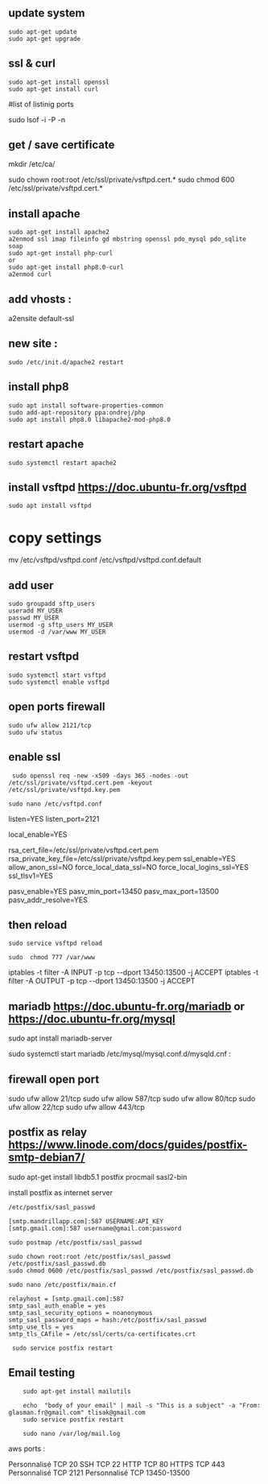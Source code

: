 ## update system

    sudo apt-get update 
    sudo apt-get upgrade

## ssl & curl
    sudo apt-get install openssl
    sudo apt-get install curl

#list of listinig ports 

sudo lsof -i -P -n

## get / save certificate

  mkdir /etc/ca/
    
sudo chown root:root /etc/ssl/private/vsftpd.cert.*
sudo chmod 600 /etc/ssl/private/vsftpd.cert.*
  
## install apache

    sudo apt-get install apache2
    a2enmod ssl imap fileinfo gd mbstring openssl pdo_mysql pdo_sqlite soap
    sudo apt-get install php-curl
    or
    sudo apt-get install php8.0-curl
    a2enmod curl

## add vhosts : 

  a2ensite default-ssl

## new site : 

    sudo /etc/init.d/apache2 restart
    
    
##  install php8
  
    sudo apt install software-properties-common
    sudo add-apt-repository ppa:ondrej/php
    sudo apt install php8.0 libapache2-mod-php8.0
  
##  restart apache
  
    sudo systemctl restart apache2
  
##  install vsftpd https://doc.ubuntu-fr.org/vsftpd
  
    sudo apt install vsftpd
  
  
# copy settings
mv /etc/vsftpd/vsftpd.conf /etc/vsftpd/vsftpd.conf.default
  
##  add user
  
    
    sudo groupadd sftp_users
    useradd MY_USER
    passwd MY_USER
    usermod -g sftp_users MY_USER
    usermod -d /var/www MY_USER
    
##  restart vsftpd
  
    sudo systemctl start vsftpd
    sudo systemctl enable vsftpd
  
##  open ports firewall 
  
    sudo ufw allow 2121/tcp
    sudo ufw status
    
##  enable ssl
  
  
     sudo openssl req -new -x509 -days 365 -nodes -out /etc/ssl/private/vsftpd.cert.pem -keyout /etc/ssl/private/vsftpd.key.pem
     
    sudo nano /etc/vsftpd.conf
    
listen=YES
listen_port=2121   

local_enable=YES


rsa_cert_file=/etc/ssl/private/vsftpd.cert.pem
rsa_private_key_file=/etc/ssl/private/vsftpd.key.pem
ssl_enable=YES
allow_anon_ssl=NO
force_local_data_ssl=NO
force_local_logins_ssl=YES
ssl_tlsv1=YES

pasv_enable=YES
pasv_min_port=13450
pasv_max_port=13500
pasv_addr_resolve=YES



   
 ## then reload   
    sudo service vsftpd reload
    
    sudo  chmod 777 /var/www
   
   
   iptables -t filter -A INPUT -p tcp --dport 13450:13500 -j ACCEPT
iptables -t filter -A OUTPUT -p tcp --dport 13450:13500 -j ACCEPT
    
## mariadb https://doc.ubuntu-fr.org/mariadb or https://doc.ubuntu-fr.org/mysql


sudo apt install mariadb-server

sudo systemctl start mariadb
 /etc/mysql/mysql.conf.d/mysqld.cnf :

## firewall open port 

sudo ufw allow 21/tcp
sudo ufw allow 587/tcp
sudo ufw allow 80/tcp
sudo ufw allow 22/tcp
sudo ufw allow 443/tcp


## postfix as relay https://www.linode.com/docs/guides/postfix-smtp-debian7/

sudo apt-get install libdb5.1 postfix procmail sasl2-bin

install postfix as internet server

    /etc/postfix/sasl_passwd

    [smtp.mandrillapp.com]:587 USERNAME:API_KEY
    [smtp.gmail.com]:587 username@gmail.com:password
   
    sudo postmap /etc/postfix/sasl_passwd
   
    sudo chown root:root /etc/postfix/sasl_passwd /etc/postfix/sasl_passwd.db
    sudo chmod 0600 /etc/postfix/sasl_passwd /etc/postfix/sasl_passwd.db
 
    sudo nano /etc/postfix/main.cf
 
    relayhost = [smtp.gmail.com]:587
    smtp_sasl_auth_enable = yes
    smtp_sasl_security_options = noanonymous
    smtp_sasl_password_maps = hash:/etc/postfix/sasl_passwd
    smtp_use_tls = yes
    smtp_tls_CAfile = /etc/ssl/certs/ca-certificates.crt

     sudo service postfix restart
 
## Email testing

        sudo apt-get install mailutils  
        
        echo  "body of your email" | mail -s "This is a subject" -a "From: glasman.fr@gmail.com" tlisak@gmail.com
        sudo service postfix restart
        
        sudo nano /var/log/mail.log
        
aws ports :

Personnalisé	TCP	20
SSH	TCP	22
HTTP	TCP	80
HTTPS	TCP	443
Personnalisé	TCP	2121
Personnalisé	TCP	13450-13500


